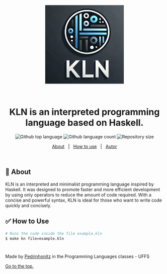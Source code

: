 <div align="center" id="top"> 
  <img src="./img/logo.png" alt="img-logo" style="width:250px; height:250px;" />

  &#xa0;

</div>

<h1 align="center">KLN is an interpreted programming language based on Haskell.</h1>

<p align="center">
  <img alt="Github top language" src="https://img.shields.io/github/languages/top/Pedrinhonitz/kln-language?color=56BEB8&logo=github">

  <img alt="Github language count" src="https://img.shields.io/github/languages/count/Pedrinhonitz/kln-language?color=56BEB8&logo=github">

  <img alt="Repository size" src="https://img.shields.io/github/repo-size/Pedrinhonitz/kln-language?color=56BEB8&logo=github">
</p>
<p align="center">
  <a href="#dart-about">About</a> &#xa0; | &#xa0; 
  <a href="#white_check_mark-how-to-use">How to use</a> &#xa0; | &#xa0;
  <a href="https://github.com/Pedrinhonitz" target="_blank">Autor</a>
</p>

<br>

## :dart: About ##

KLN is an interpreted and minimalist programming language inspired by Haskell. It was designed to promote faster and more efficient development by using only operators to reduce the amount of code required. With a concise and powerful syntax, KLN is ideal for those who want to write code quickly and concisely.

## :white_check_mark: How to Use ##
```bash
# Runs the code inside the file example.kln
$ make kn file=example.kln 
```
#
Made by <a href="https://github.com/Pedrinhonitz" target="_blank">Pedrinhonitz</a> in the Programming Languages classes - UFFS

<a href="#top">Go to the top.</a>